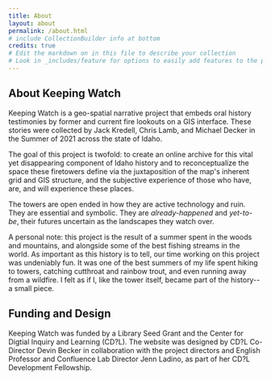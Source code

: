 ```yaml
---
title: About
layout: about
permalink: /about.html
# include CollectionBuilder info at bottom
credits: true
# Edit the markdown on in this file to describe your collection
# Look in _includes/feature for options to easily add features to the page
---
```


## About Keeping Watch

Keeping Watch is a geo-spatial narrative project that embeds oral history testimonies by former and current fire lookouts on a GIS interface. These stories were collected by Jack Kredell, Chris Lamb, and Michael Decker in the Summer of 2021 across the state of Idaho. 

The goal of this project is twofold: to create an online archive for this vital yet disappearing component of Idaho history and to reconceptualize the space  these firetowers define via the juxtaposition of the map's inherent grid and GIS structure, and the subjective experience of those who have, are, and will experience these places.

The towers are open ended in how they are active technology and ruin. They are essential and symbolic. They are *already-happened* and *yet-to-be*, their futures uncertain as the landscapes they watch over. 

A personal note: this project is the result of a summer spent in the woods and mountains, and alongside some of the best fishing streams in the world. As important as this history is to tell, our time working on this project was undeniably fun. It was one of the best summers of my life spent hiking to towers, catching cutthroat and rainbow trout, and even running away from a wildfire. I felt as if I, like the tower itself, became part of the history--a small piece.

## Funding and Design

Keeping Watch was funded by a Library Seed Grant and the Center for Digtial Inquiry and Learning (CD?L). The website was designed by CD?L Co-Director Devin Becker in collaboration with the project directors and English Professor and Confluence Lab Director Jenn Ladino, as part of her CD?L Development Fellowship. 